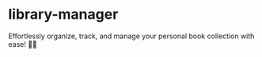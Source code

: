 # library-manager
 Effortlessly organize, track, and manage your personal book collection with ease! 📖✨
